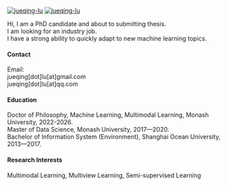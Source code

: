 

[![jueqing-lu](https://img.shields.io/badge/OverfitFlow-Github-blue?logo=github)](https://github.com/OverfitFLow)
[![jueqing-lu](https://img.shields.io/badge/Jueqing_Lu-Google_Scholar-blue?logo=googlescholar)](https://scholar.google.com/citations?user=YfPazL8AAAAJ&hl=en)

Hi, I am a PhD candidate and about to submitting thesis.\
I am looking for an industry job.\
I have a strong ability to quickly adapt to new machine learning topics.

#### Contact

Email: \
jueqing[dot]lu[at]gmail.com \
jueqing[dot]lu[at]qq.com

#### Education
Doctor of Philosophy, Machine Learning, Multimodal Learning, Monash University, 2022-2026.\
Master of Data Science, Monash University, 2017—2020.\
Bachelor of Information System (Environment), Shanghai Ocean University, 2013—2017.

#### Research Interests
Multimodal Learning, Multiview Learning, Semi-supervised Learning
